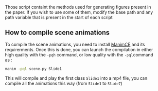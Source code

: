 Those script containt the methods used for generating figures present in the paper. If you wish to use some of them, modify the base path and any path variable that is present in the start of each script

## How to compile scene animations
To compile the scene animations, you need to install [ManimCE](https://docs.manim.community/en/stable/installation.html) and its requirerments. Once this is done, you can launch the compilation in either high quality with the `-pqh` command, or low quality with the `-pql`command as : 

```bash
manim -pql scene.py Slide1 
```
This will compile and play the first class `Slide1` into a mp4 file, you can compile all the animations this way (from `Slide1` to `Slide7`)

